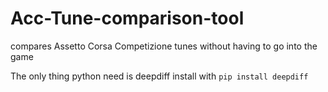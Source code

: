# Acc-Tune-comparison-tool
compares Assetto Corsa Competizione tunes without having to go into the game


The only thing python need is deepdiff install with ```pip install deepdiff```
